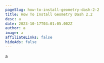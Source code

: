 ```yaml
---
pageSlug: how-to-install-geometry-dash-2-2
title: How To Install Geometry Dash 2.2
desc: a
date: 2023-10-17T03:01:05.002Z
author: a
image: a
affiliateLinks: false
hideAds: false
---
```

a